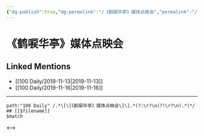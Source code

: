 ```yaml
---
{"dg-publish":true,"dg-permalink":"/《鹤唳华亭》媒体点映会","permalink":"/《鹤唳华亭》媒体点映会/","created":"2023-03-30T17:24:59.994+08:00","updated":"2023-03-30T17:25:00.588+08:00"}
---
```


# 《鹤唳华亭》媒体点映会

## Linked Mentions
- [[100 Daily/2019-11-13\|2019-11-13]]
- [[100 Daily/2019-11-16\|2019-11-16]]


---

```expander
path:"100 Daily" /.*\[\[《鹤唳华亭》媒体点映会\]\].*(?:\r?\n(?!\r?\n).*)*/
## [[$filename]]
$match
```

<-->